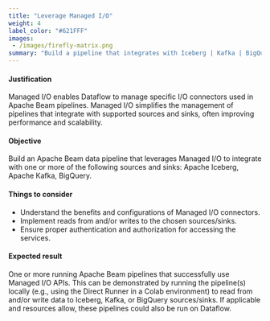 ```yaml
---
title: "Leverage Managed I/O"
weight: 4
label_color: "#621FFF"
images:
 - /images/firefly-matrix.png
summary: "Build a pipeline that integrates with Iceberg | Kafka | BigQuery via Managed I/O."
---
```


#### Justification
Managed I/O enables Dataflow to manage specific I/O connectors used in Apache Beam pipelines. Managed I/O simplifies the management of pipelines that integrate with supported sources and sinks, often improving performance and scalability.

#### Objective
Build an Apache Beam data pipeline that leverages Managed I/O to integrate with one or more of the following sources and sinks: Apache Iceberg, Apache Kafka, BigQuery.

#### Things to consider
 * Understand the benefits and configurations of Managed I/O connectors.
 * Implement reads from and/or writes to the chosen sources/sinks.
 * Ensure proper authentication and authorization for accessing the services.

#### Expected result
One or more running Apache Beam pipelines that successfully use Managed I/O APIs. This can be demonstrated by running the pipeline(s) locally (e.g., using the Direct Runner in a Colab environment) to read from and/or write data to Iceberg, Kafka, or BigQuery sources/sinks. If applicable and resources allow, these pipelines could also be run on Dataflow.
